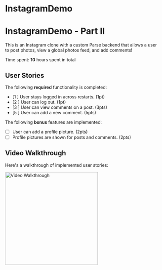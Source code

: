 # InstagramDemo
# InstagramDemo - Part II

This is an Instagram clone with a custom Parse backend that allows a user to post photos, view a global photos feed, and add comments!

Time spent: **10** hours spent in total

## User Stories

The following **required** functionality is completed:

- [1 ] User stays logged in across restarts. (1pt)
- [2 ] User can log out. (1pt)
- [3 ] User can view comments on a post. (3pts)
- [5 ] User can add a new comment. (5pts)

The following **bonus** features are implemented:

- [ ] User can add a profile picture. (2pts)
- [ ] Profile pictures are shown for posts and comments. (2pts)

## Video Walkthrough

Here's a walkthrough of implemented user stories:

<img src='https://recordit.co/3v8bTNo1Tu.gif' title='Video Walkthrough' width='300' alt='Video Walkthrough' />
